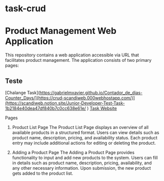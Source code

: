 # task-crud

# Product Management Web Application
This repository contains a web application accessible via URL that facilitates product management. The application consists of two primary pages:

## Teste 
[Chalange Task](https://gabrielmxavier.github.io/Contador_de_dias-Counter_Days/](https://crud-scandiweb.000webhostapp.com/)](https://scandiweb.notion.site/Junior-Developer-Test-Task-1b2184e40dea47df840b7c0cc638e61e/ )
[Task Website](https://crud-scandiweb.000webhostapp.com/)


Pages
1. Product List Page
The Product List Page displays an overview of all available products in a structured format. Users can view details such as product name, description, pricing, and availability status. Each product entry may include additional actions for editing or deleting the product.

2. Adding a Product Page
The Adding a Product Page provides functionality to input and add new products to the system. Users can fill in details such as product name, description, pricing, availability, and any other necessary information. Upon submission, the new product gets added to the product list.
